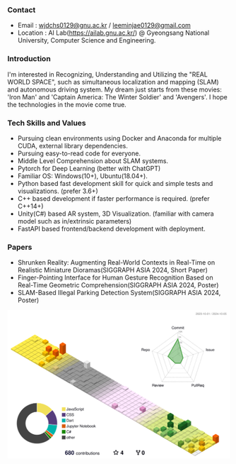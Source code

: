### Contact
- Email : wjdchs0129@gnu.ac.kr / leeminjae0129@gmail.com
- Location : AI Lab(https://ailab.gnu.ac.kr/) @ Gyeongsang National University, Computer Science and Engineering.

### Introduction
I'm interested in Recognizing, Understanding and Utilizing the "REAL WORLD SPACE", such as simultaneous localization and mapping (SLAM) and autonomous driving system. My dream just starts from these movies: 'Iron Man' and 'Captain America: The Winter Soldier' and 'Avengers'. I hope the technologies in the movie come true.

### Tech Skills and Values
- Pursuing clean environments using Docker and Anaconda for multiple CUDA, external library dependencies.
- Pursuing easy-to-read code for everyone.
- Middle Level Comprehension about SLAM systems.
- Pytorch for Deep Learning (better with ChatGPT)
- Familiar OS: Windows(10+), Ubuntu(18.04+).
- Python based fast development skill for quick and simple tests and visualizations. (prefer 3.6+)
- C++ based development if faster performance is required. (prefer C++14+)
- Unity(C#) based AR system, 3D Visualization. (familiar with camera model such as in/extrinsic parameters)
- FastAPI based frontend/backend development with deployment.

### Papers
- Shrunken Reality: Augmenting Real-World Contexts in Real-Time on Realistic Miniature Dioramas(SIGGRAPH ASIA 2024, Short Paper)
- Finger-Pointing Interface for Human Gesture Recognition Based on Real-Time Geometric Comprehension(SIGGRAPH ASIA 2024, Poster)
- SLAM-Based Illegal Parking Detection System(SIGGRAPH ASIA 2024, Poster)

![](./profile-3d-contrib/profile-season.svg)


<!--
**MinChoi0129/MinChoi0129** is a ✨ _special_ ✨ repository because its `README.md` (this file) appears on your GitHub profile.

Here are some ideas to get you started:

- 🔭 I’m currently working on ...
- 🌱 I’m currently learning ...
- 👯 I’m looking to collaborate on ...
- 🤔 I’m looking for help with ...
- 💬 Ask me about ...
- 📫 How to reach me: ...
- 😄 Pronouns: ...
- ⚡ Fun fact: ...
-->
